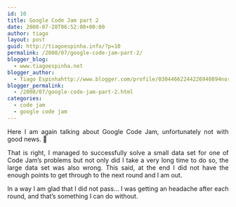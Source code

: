 ```yaml
---
id: 10
title: Google Code Jam part 2
date: 2008-07-28T06:52:00+00:00
author: tiago
layout: post
guid: http://tiagoespinha.info/?p=10
permalink: /2008/07/google-code-jam-part-2/
blogger_blog:
  - www.tiagoespinha.net
blogger_author:
  - Tiago Espinhahttp://www.blogger.com/profile/03044662244226940894noreply@blogger.com
blogger_permalink:
  - /2008/07/google-code-jam-part-2.html
categories:
  - code jam
  - google code jam
---
```

<div style="text-align: justify;">
  Here I am again talking about Google Code Jam, unfortunately not with good news. 🙁</p> 
  
  <p>
    That is right, I managed to successfully solve a small data set for one of Code Jam&#8217;s problems but not only did I take a very long time to do so, the large data set was also wrong. This said, at the end I did not have the enough points to get through to the next round and I am out.
  </p>
  
  <p>
    In a way I am glad that I did not pass&#8230; I was getting an headache after each round, and that&#8217;s something I can do without.
  </p>
</div>